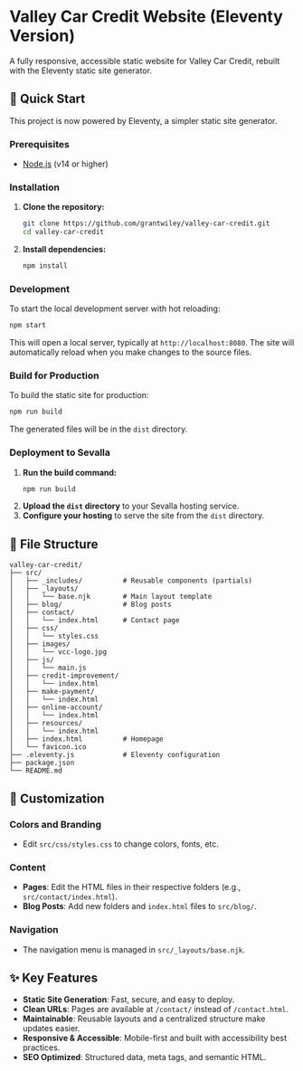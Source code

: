 # Valley Car Credit Website (Eleventy Version)

A fully responsive, accessible static website for Valley Car Credit, rebuilt with the Eleventy static site generator.

## 🚀 Quick Start

This project is now powered by Eleventy, a simpler static site generator.

### Prerequisites

- [Node.js](https://nodejs.org/) (v14 or higher)

### Installation

1.  **Clone the repository:**
    ```bash
    git clone https://github.com/grantwiley/valley-car-credit.git
    cd valley-car-credit
    ```

2.  **Install dependencies:**
    ```bash
    npm install
    ```

### Development

To start the local development server with hot reloading:

```bash
npm start
```

This will open a local server, typically at `http://localhost:8080`. The site will automatically reload when you make changes to the source files.

### Build for Production

To build the static site for production:

```bash
npm run build
```

The generated files will be in the `dist` directory.

### Deployment to Sevalla

1.  **Run the build command:**
    ```bash
    npm run build
    ```
2.  **Upload the `dist` directory** to your Sevalla hosting service.
3.  **Configure your hosting** to serve the site from the `dist` directory.

## 📁 File Structure

```
valley-car-credit/
├── src/
│   ├── _includes/          # Reusable components (partials)
│   ├── _layouts/
│   │   └── base.njk        # Main layout template
│   ├── blog/               # Blog posts
│   ├── contact/
│   │   └── index.html      # Contact page
│   ├── css/
│   │   └── styles.css
│   ├── images/
│   │   └── vcc-logo.jpg
│   ├── js/
│   │   └── main.js
│   ├── credit-improvement/
│   │   └── index.html
│   ├── make-payment/
│   │   └── index.html
│   ├── online-account/
│   │   └── index.html
│   ├── resources/
│   │   └── index.html
│   ├── index.html          # Homepage
│   └── favicon.ico
├── .eleventy.js            # Eleventy configuration
├── package.json
└── README.md
```

## 🎨 Customization

### Colors and Branding

-   Edit `src/css/styles.css` to change colors, fonts, etc.

### Content

-   **Pages**: Edit the HTML files in their respective folders (e.g., `src/contact/index.html`).
-   **Blog Posts**: Add new folders and `index.html` files to `src/blog/`.

### Navigation

-   The navigation menu is managed in `src/_layouts/base.njk`.

## ✨ Key Features

-   **Static Site Generation**: Fast, secure, and easy to deploy.
-   **Clean URLs**: Pages are available at `/contact/` instead of `/contact.html`.
-   **Maintainable**: Reusable layouts and a centralized structure make updates easier.
-   **Responsive & Accessible**: Mobile-first and built with accessibility best practices.
-   **SEO Optimized**: Structured data, meta tags, and semantic HTML.
